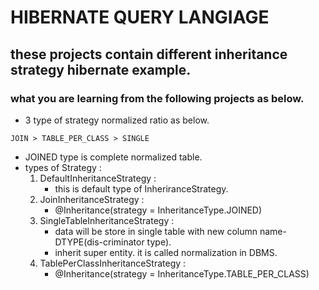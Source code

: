 # HIBERNATE QUERY LANGIAGE
## these projects contain different inheritance strategy hibernate example.
   ### what you are learning from the following projects as below.
   - 3 type of strategy normalized ratio as below.
   ``` 
   JOIN > TABLE_PER_CLASS > SINGLE 
   ```
   - JOINED type is complete normalized table.
   - types of Strategy :
      1. DefaultInheritanceStrategy :
         - this is default type of InheriranceStrategy.
      2. JoinInheritanceStrategy :
         - @Inheritance(strategy = InheritanceType.JOINED) 
      3. SingleTableInheritanceStrategy :
         - data will be store in single table with new column name-DTYPE(dis-criminator type).
         - inherit super entity. it is called normalization in DBMS.
      4. TablePerClassInheritanceStrategy :
         - @Inheritance(strategy = InheritanceType.TABLE_PER_CLASS) 
 